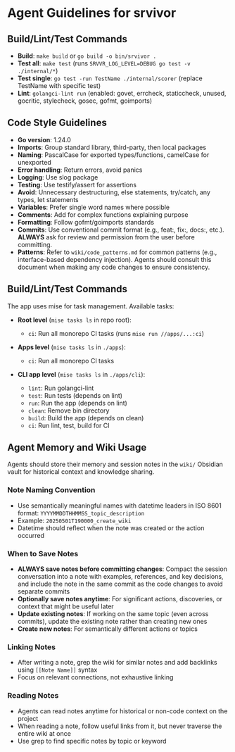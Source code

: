 # Agent Guidelines for srvivor

## Build/Lint/Test Commands
- **Build**: `make build` or `go build -o bin/srvivor .`
- **Test all**: `make test` (runs `SRVVR_LOG_LEVEL=DEBUG go test -v ./internal/*`)
- **Test single**: `go test -run TestName ./internal/scorer` (replace TestName with specific test)
- **Lint**: `golangci-lint run` (enabled: govet, errcheck, staticcheck, unused, gocritic, stylecheck, gosec, gofmt, goimports)

## Code Style Guidelines
- **Go version**: 1.24.0
- **Imports**: Group standard library, third-party, then local packages
- **Naming**: PascalCase for exported types/functions, camelCase for unexported
- **Error handling**: Return errors, avoid panics
- **Logging**: Use slog package
- **Testing**: Use testify/assert for assertions
- **Avoid**: Unnecessary destructuring, else statements, try/catch, any types, let statements
- **Variables**: Prefer single word names where possible
- **Comments**: Add for complex functions explaining purpose
- **Formatting**: Follow gofmt/goimports standards
- **Commits**: Use conventional commit format (e.g., feat:, fix:, docs:, etc.). **ALWAYS** ask for review and permission from the user before committing.
- **Patterns**: Refer to `wiki/code_patterns.md` for common patterns (e.g., interface-based dependency injection). Agents should consult this document when making any code changes to ensure consistency.

## Build/Lint/Test Commands

The app uses mise for task management. Available tasks:

- **Root level** (`mise tasks ls` in repo root):
  - `ci`: Run all monorepo CI tasks (runs `mise run //apps/...:ci`)

- **Apps level** (`mise tasks ls` in `./apps`):
  - `ci`: Run all monorepo CI tasks

- **CLI app level** (`mise tasks ls` in `./apps/cli`):
  - `lint`: Run golangci-lint
  - `test`: Run tests (depends on lint)
  - `run`: Run the app (depends on lint)
  - `clean`: Remove bin directory
  - `build`: Build the app (depends on clean)
  - `ci`: Run lint, test, build for CI

## Agent Memory and Wiki Usage

Agents should store their memory and session notes in the `wiki/` Obsidian vault for historical context and knowledge sharing.

### Note Naming Convention
- Use semantically meaningful names with datetime leaders in ISO 8601 format: `YYYYMMDDTHHMMSS_topic_description`
- Example: `20250501T190000_create_wiki`
- Datetime should reflect when the note was created or the action occurred

### When to Save Notes
- **ALWAYS save notes before committing changes**: Compact the session conversation into a note with examples, references, and key decisions, and include the note in the same commit as the code changes to avoid separate commits
- **Optionally save notes anytime**: For significant actions, discoveries, or context that might be useful later
- **Update existing notes**: If working on the same topic (even across commits), update the existing note rather than creating new ones
- **Create new notes**: For semantically different actions or topics

### Linking Notes
- After writing a note, grep the wiki for similar notes and add backlinks using `[[Note Name]]` syntax
- Focus on relevant connections, not exhaustive linking

### Reading Notes
- Agents can read notes anytime for historical or non-code context on the project
- When reading a note, follow useful links from it, but never traverse the entire wiki at once
- Use grep to find specific notes by topic or keyword
